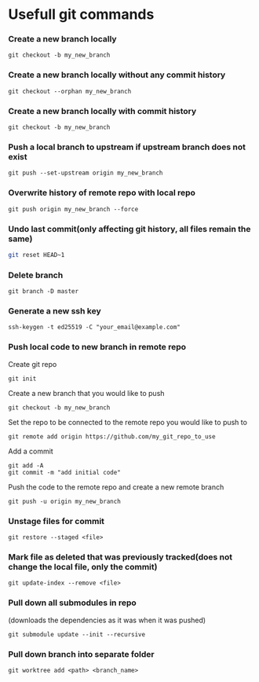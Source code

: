# Usefull git commands

### Create a new branch locally

```
git checkout -b my_new_branch
```

### Create a new branch locally without any commit history

```
git checkout --orphan my_new_branch
```

### Create a new branch locally with commit history

`git checkout -b my_new_branch`

### Push a local branch to upstream if upstream branch does not exist

```
git push --set-upstream origin my_new_branch
```

### Overwrite history of remote repo with local repo

```
git push origin my_new_branch --force
```

### Undo last commit(only affecting git history, all files remain the same)

```bash
git reset HEAD~1
```

### Delete branch

```
git branch -D master
```

### Generate a new ssh key

```
ssh-keygen -t ed25519 -C "your_email@example.com"
```

### Push local code to new branch in remote repo

Create git repo

```
git init
```

Create a new branch that you would like to push

```
git checkout -b my_new_branch
```

Set the repo to be connected to the remote repo you would like to push to

```
git remote add origin https://github.com/my_git_repo_to_use
```

Add a commit

```
git add -A
git commit -m "add initial code"
```

Push the code to the remote repo and create a new remote branch

```
git push -u origin my_new_branch
```

### Unstage files for commit

```
git restore --staged <file>
```

### Mark file as deleted that was previously tracked(does not change the local file, only the commit)

```
git update-index --remove <file>
```

### Pull down all submodules in repo

(downloads the dependencies as it was when it was pushed)

```
git submodule update --init --recursive
```

### Pull down branch into separate folder

```
git worktree add <path> <branch_name>
```
